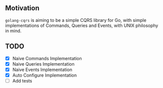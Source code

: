 ## Motivation 

`golang-cqrs` is aiming to be a simple CQRS library for Go, with simple implementations of Commands, Queries and Events, with UNIX philosophy in mind. 

## TODO
* [x] Naive Commands Implementation
* [x] Naive Queries Implementation
* [x] Naive Events Implementation
* [x] Auto Configure Implementation
* [ ] Add tests
